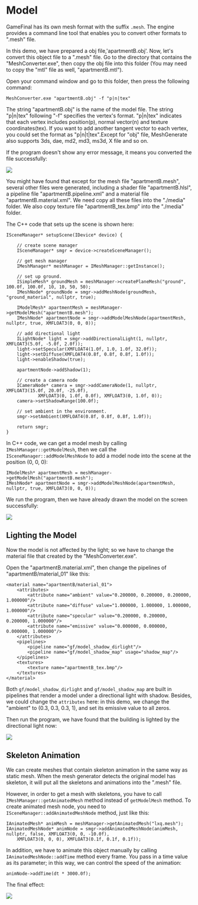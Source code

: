 # Model #

GameFinal has its own mesh format with the suffix `.mesh`. The engine provides a command line tool that enables you to convert other formats to ".mesh" file.

In this demo, we have prepared a obj file,'apartmentB.obj'. Now, let's convert this object file to a ".mesh" file. 
Go to the directory that contains the "MeshConverter.exe", then copy the obj file into this folder (You may need to copy the "mtl" file as well, "apartmentB.mtl").

Open your command window and go to this folder, then press the following command:
	
	MeshConverter.exe "apartmentB.obj" -f "p|n|tex"

The string "apartmentB.obj" is the name of the model file. The string "p|n|tex" following "-f" specifies the vertex's format. "p|n|tex" indicates that each vertex includes position(p), normal vector(n) and texture coordinates(tex). If you want to add another tangent vector to each vertex, you could set the format as "p|n|t|tex".Except for "obj" file, MeshGenerate also supports 3ds, dae, md2, md3, ms3d, X file and so on.

If the program doesn't show any error message, it means you converted the file successfully:

![](https://raw.githubusercontent.com/woyaofacai/GameFinal/master/Tutorials/img/05-01.png)

You might have found that except for the mesh file "apartmentB.mesh", several other files were generated, including a shader file "apartmentB.hlsl", a pipeline file "apartmentB.pipeline.xml" and a material file "apartmentB.material.xml". We need copy all these files into the "./media" folder. We also copy texture file "apartmentB_tex.bmp" into the "./media" folder.

The C++ code that sets up the scene is shown here:

	ISceneManager* setupScene(IDevice* device) {
	
		// create scene manager
		ISceneManager* smgr = device->createSceneManager();
	
		// get mesh manager
		IMeshManager* meshManager = IMeshManager::getInstance();
	
		// set up ground.
		ISimpleMesh* groundMesh = meshManager->createPlaneMesh("ground", 100.0f, 100.0f, 10, 10, 50, 50);
		IMeshNode* groundNode = smgr->addMeshNode(groundMesh, "ground_material", nullptr, true);
	
		IModelMesh* apartmentMesh = meshManager->getModelMesh("apartmentB.mesh");
		IMeshNode* apartmentNode = smgr->addModelMeshNode(apartmentMesh, nullptr, true, XMFLOAT3(0, 0, 0));
	
		// add directional light
		ILightNode* light = smgr->addDirectionalLight(1, nullptr, XMFLOAT3(5.0f, -5.0f, 2.0f));
		light->setSpecular(XMFLOAT4(1.0f, 1.0, 1.0f, 32.0f));
		light->setDiffuse(XMFLOAT4(0.8f, 0.8f, 0.8f, 1.0f));
		light->enableShadow(true);
	
		apartmentNode->addShadow(1);
	
		// create a camera node
		ICameraNode* camera = smgr->addCameraNode(1, nullptr, XMFLOAT3(15.0f, 20.0f, -25.0f), 
				XMFLOAT3(0, 1.0f, 0.0f), XMFLOAT3(0, 1.0f, 0));
		camera->setShadowRange(100.0f);
	
		// set ambient in the environment.
		smgr->setAmbient(XMFLOAT4(0.8f, 0.8f, 0.8f, 1.0f));
	
		return smgr;
	}


In C++ code, we can get a model mesh by calling `IMeshManager::getModelMesh`, then we call the `ISceneManager::addModelMeshNode` to add a model node into the scene at the position (0, 0, 0):

	IModelMesh* apartmentMesh = meshManager->getModelMesh("apartmentB.mesh");
	IMeshNode* apartmentNode = smgr->addModelMeshNode(apartmentMesh, nullptr, true, XMFLOAT3(0, 0, 0));

We run the program, then we have already drawn the model on the screen successfully:

![](https://raw.githubusercontent.com/woyaofacai/GameFinal/master/Tutorials/img/05-02.png)

## Lighting the Model ##

Now the model is not affected by the light; so we have to change the material file that created by the "MeshConverter.exe". 

Open the "apartmentB.material.xml", then change the pipelines of "apartmentB/material_01" like this:

    <material name="apartmentB/material_01">
        <attributes>
            <attribute name="ambient" value="0.200000, 0.200000, 0.200000, 1.000000"/>
            <attribute name="diffuse" value="1.000000, 1.000000, 1.000000, 1.000000"/>
            <attribute name="specular" value="0.200000, 0.200000, 0.200000, 1.000000"/>
            <attribute name="emissive" value="0.000000, 0.000000, 0.000000, 1.000000"/>
        </attributes>
        <pipelines>
            <pipeline name="gf/model_shadow_dirlight"/>
            <pipeline name="gf/model_shadow_map" usage="shadow_map"/>
        </pipelines>
        <textures>
            <texture name="apartmentB_tex.bmp"/>
        </textures>
    </material>

Both `gf/model_shadow_dirlight` and `gf/model_shadow_map` are built in pipelines that render a model under a directional light with shadow. Besides, we could change the `attributes` here: in this demo, we change the "ambient" to (0.3, 0.3, 0.3, 1), and set its emissive value to all zeros.
 
Then run the program, we have found that the building is lighted by the directional light now:

![](https://raw.githubusercontent.com/woyaofacai/GameFinal/master/Tutorials/img/05-03.png)

## Skeleton Animation ##

We can create meshes that contain skeleton animation in the same way as static mesh. When the mesh generator detects the original model has skeleton, it will put all the skeletons and animations into the ".mesh" file. 

However, in order to get a mesh with skeletons, you have to call `IMeshManager::getAnimatedMesh` method instead of `getModelMesh` method. To create animated mesh node, you need to `ISceneManager::addAnimatedMeshNode` method, just like this:

	IAnimatedMesh* animMesh = meshManager->getAnimatedMesh("lxq.mesh");
	IAnimatedMeshNode* animNode = smgr->addAnimatedMeshNode(animMesh, nullptr, false, XMFLOAT3(0, 0, -10.0f),
		XMFLOAT3(0, 0, 0), XMFLOAT3(0.1f, 0.1f, 0.1f));

In addition, we have to animate this object manually by calling `IAnimatedMeshNode::addTime` method every frame. You pass in a time value as its parameter; in this way, we can control the speed of the animation:

	animNode->addTime(dt * 3000.0f);

The final effect:

![](https://github.com/woyaofacai/GameFinal/blob/master/Tutorials/img/05-04.png?raw=true)






